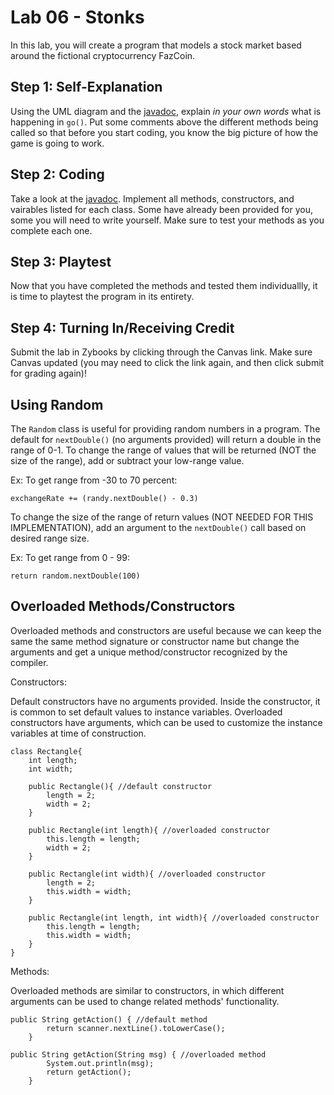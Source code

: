 # Lab 06 - Stonks
In this lab, you will create a program that models a stock market based around the fictional cryptocurrency FazCoin.

## Step 1: Self-Explanation
Using the UML diagram and the [javadoc](http://www.cs.colostate.edu/~cs163/javadoc/lab06/package-summary.html), explain *in your own words* what is happening in `go()`. Put some comments above the different methods being called so that before you start coding, you know the big picture of how the game is going to work.

## Step 2: Coding
Take a look at the [javadoc](http://www.cs.colostate.edu/~cs163/javadoc/lab06/package-summary.html). Implement all methods, constructors, and vairables listed for each class. Some have already been provided for you, some you will need to write yourself. Make sure to test your methods as you complete each one. 

## Step 3: Playtest
Now that you have completed the methods and tested them individuallly, it is time to playtest the program in its entirety.

## Step 4: Turning In/Receiving Credit
Submit the lab in Zybooks by clicking through the Canvas link. Make sure Canvas updated (you may need to click the link again, and then click submit for grading again)!

## Using Random
The `Random` class is useful for providing random numbers in a program. The default for `nextDouble()` (no arguments provided) will return a double in the range of 0-1. To change the range of values that will be returned (NOT the size of the range), add or subtract your low-range value.

Ex: To get range from -30 to 70 percent:
```
exchangeRate += (randy.nextDouble() - 0.3)
```
To change the size of the range of return values (NOT NEEDED FOR THIS IMPLEMENTATION), add an argument to the `nextDouble()` call based on desired range size.

Ex: To get range from 0 - 99:
```
return random.nextDouble(100)
```

## Overloaded Methods/Constructors
Overloaded methods and constructors are useful because we can keep the same the same method signature or constructor name but change the arguments and get a unique method/constructor recognized by the compiler. 

Constructors:

Default constructors have no arguments provided. Inside the constructor, it is common to set default values to instance variables. Overloaded constructors have arguments, which can be used to customize the instance variables at time of construction.
```
class Rectangle{
    int length;
    int width;
    
    public Rectangle(){ //default constructor
        length = 2;
        width = 2;
    }
    
    public Rectangle(int length){ //overloaded constructor
        this.length = length;
        width = 2;
    }
    
    public Rectangle(int width){ //overloaded constructor
        length = 2;
        this.width = width;
    }
    
    public Rectangle(int length, int width){ //overloaded constructor
        this.length = length;
        this.width = width;
    }
}
```

Methods:

Overloaded methods are similar to constructors, in which different arguments can be used to change related methods' functionality.
```
public String getAction() { //default method
        return scanner.nextLine().toLowerCase();
    }

public String getAction(String msg) { //overloaded method
        System.out.println(msg);
        return getAction();
    }
```
